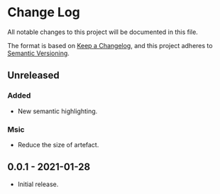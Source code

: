# Change Log

All notable changes to this project will be documented in this file.

The format is based on [Keep a Changelog](https://keepachangelog.com/en/1.0.0/),
and this project adheres to [Semantic Versioning](https://semver.org/spec/v2.0.0.html).

## Unreleased

### Added

- New semantic highlighting.

### Msic

- Reduce the size of artefact.

## 0.0.1 - 2021-01-28

- Initial release.
